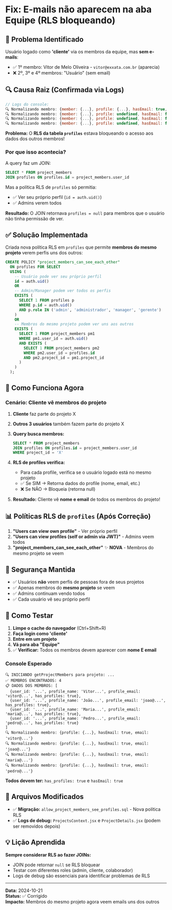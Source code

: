 # Fix: E-mails não aparecem na aba Equipe (RLS bloqueando)

## 🐛 Problema Identificado

Usuário logado como **'cliente'** via os membros da equipe, mas **sem e-mails**:
- ✅ 1º membro: Vitor de Melo Oliveira - `vitor@exxata.com.br` (aparecia)
- ❌ 2º, 3º e 4º membros: "Usuário" (sem email)

## 🔍 Causa Raiz (Confirmada via Logs)

```javascript
// Logs do console:
🔍 Normalizando membro: {member: {...}, profile: {...}, hasEmail: true, email: 'vitor@exxata.com.br'}
🔍 Normalizando membro: {member: {...}, profile: undefined, hasEmail: false, email: undefined}
🔍 Normalizando membro: {member: {...}, profile: undefined, hasEmail: false, email: undefined}
🔍 Normalizando membro: {member: {...}, profile: undefined, hasEmail: false, email: undefined}
```

**Problema:** O **RLS da tabela `profiles`** estava bloqueando o acesso aos dados dos outros membros!

### Por que isso acontecia?

A query faz um JOIN:
```sql
SELECT * FROM project_members
JOIN profiles ON profiles.id = project_members.user_id
```

Mas a política RLS de `profiles` só permitia:
- ✅ Ver seu próprio perfil (`id = auth.uid()`)
- ✅ Admins verem todos

**Resultado:** O JOIN retornava `profiles = null` para membros que o usuário não tinha permissão de ver.

## ✅ Solução Implementada

Criada nova política RLS em `profiles` que permite **membros do mesmo projeto** verem perfis uns dos outros:

```sql
CREATE POLICY "project_members_can_see_each_other"
  ON profiles FOR SELECT
  USING (
    -- Usuário pode ver seu próprio perfil
    id = auth.uid()
    OR
    -- Admin/Manager podem ver todos os perfis
    EXISTS (
      SELECT 1 FROM profiles p
      WHERE p.id = auth.uid()
      AND p.role IN ('admin', 'administrador', 'manager', 'gerente')
    )
    OR
    -- Membros do mesmo projeto podem ver uns aos outros
    EXISTS (
      SELECT 1 FROM project_members pm1
      WHERE pm1.user_id = auth.uid()
      AND EXISTS (
        SELECT 1 FROM project_members pm2
        WHERE pm2.user_id = profiles.id
        AND pm2.project_id = pm1.project_id
      )
    )
  );
```

## 🎯 Como Funciona Agora

### Cenário: Cliente vê membros do projeto

1. **Cliente** faz parte do projeto X
2. **Outros 3 usuários** também fazem parte do projeto X
3. **Query busca membros:**
   ```sql
   SELECT * FROM project_members
   JOIN profiles ON profiles.id = project_members.user_id
   WHERE project_id = 'X'
   ```
4. **RLS de profiles verifica:**
   - Para cada profile, verifica se o usuário logado está no mesmo projeto
   - ✅ Se SIM → Retorna dados do profile (nome, email, etc.)
   - ❌ Se NÃO → Bloqueia (retorna null)

5. **Resultado:** Cliente vê **nome e email** de todos os membros do projeto!

## 📊 Políticas RLS de `profiles` (Após Correção)

1. **"Users can view own profile"** - Ver próprio perfil
2. **"Users can view profiles (self or admin via JWT)"** - Admins veem todos
3. **"project_members_can_see_each_other"** ✨ **NOVA** - Membros do mesmo projeto se veem

## 🔐 Segurança Mantida

- ✅ Usuários **não** veem perfis de pessoas fora de seus projetos
- ✅ Apenas membros do **mesmo projeto** se veem
- ✅ Admins continuam vendo todos
- ✅ Cada usuário vê seu próprio perfil

## 🧪 Como Testar

1. **Limpe o cache do navegador** (Ctrl+Shift+R)
2. **Faça login como 'cliente'**
3. **Entre em um projeto**
4. **Vá para aba "Equipe"**
5. ✅ **Verificar:** Todos os membros devem aparecer com **nome E email**

### Console Esperado
```
🔍 INICIANDO getProjectMembers para projeto: ...
✅ MEMBROS ENCONTRADOS: 4
📋 DADOS DOS MEMBROS: [
  {user_id: '...', profile_name: 'Vitor...', profile_email: 'vitor@...', has_profiles: true},
  {user_id: '...', profile_name: 'João...', profile_email: 'joao@...', has_profiles: true},
  {user_id: '...', profile_name: 'Maria...', profile_email: 'maria@...', has_profiles: true},
  {user_id: '...', profile_name: 'Pedro...', profile_email: 'pedro@...', has_profiles: true}
]
🔍 Normalizando membro: {profile: {...}, hasEmail: true, email: 'vitor@...'}
🔍 Normalizando membro: {profile: {...}, hasEmail: true, email: 'joao@...'}
🔍 Normalizando membro: {profile: {...}, hasEmail: true, email: 'maria@...'}
🔍 Normalizando membro: {profile: {...}, hasEmail: true, email: 'pedro@...'}
```

**Todos devem ter:** `has_profiles: true` e `hasEmail: true`

## 📁 Arquivos Modificados

- ✅ **Migração:** `allow_project_members_see_profiles.sql` - Nova política RLS
- ✅ **Logs de debug:** `ProjectsContext.jsx` e `ProjectDetails.jsx` (podem ser removidos depois)

## 💡 Lição Aprendida

**Sempre considerar RLS ao fazer JOINs:**
- JOIN pode retornar `null` se RLS bloquear
- Testar com diferentes roles (admin, cliente, colaborador)
- Logs de debug são essenciais para identificar problemas de RLS

---

**Data:** 2024-10-21  
**Status:** ✅ Corrigido  
**Impacto:** Membros do mesmo projeto agora veem emails uns dos outros
